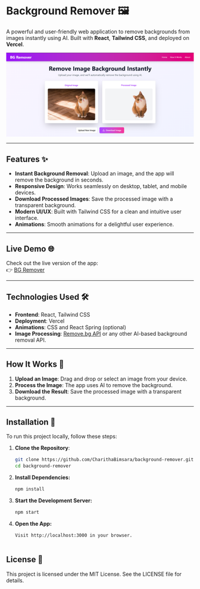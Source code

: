 # Background Remover 🖼️

A powerful and user-friendly web application to remove backgrounds from images instantly using AI. Built with **React**, **Tailwind CSS**, and deployed on **Vercel**.

![Demo](demo.png) <!-- Replace with your demo GIF or image -->

---

## Features ✨

- **Instant Background Removal**: Upload an image, and the app will remove the background in seconds.
- **Responsive Design**: Works seamlessly on desktop, tablet, and mobile devices.
- **Download Processed Images**: Save the processed image with a transparent background.
- **Modern UI/UX**: Built with Tailwind CSS for a clean and intuitive user interface.
- **Animations**: Smooth animations for a delightful user experience.

---

## Live Demo 🌐

Check out the live version of the app:  
👉 [BG Remover](https://easybgremover.vercel.app) <!-- Replace with your Vercel URL -->

---

## Technologies Used 🛠️

- **Frontend**: React, Tailwind CSS
- **Deployment**: Vercel
- **Animations**: CSS and React Spring (optional)
- **Image Processing**: [Remove.bg API](https://www.remove.bg/) or any other AI-based background removal API.

---

## How It Works 🧠

1. **Upload an Image**: Drag and drop or select an image from your device.
2. **Process the Image**: The app uses AI to remove the background.
3. **Download the Result**: Save the processed image with a transparent background.

---

## Installation 🚀

To run this project locally, follow these steps:

1. **Clone the Repository**:
   ```bash
   git clone https://github.com/CharithaBimsara/background-remover.git
   cd background-remover
   ```
2. **Install Dependencies:**

    ```bash
    npm install
    ```
3. **Start the Development Server:**

    ```bash
    npm start
    ```
4. **Open the App:**

    ```
    Visit http://localhost:3000 in your browser.


## License 📜

This project is licensed under the MIT License. See the LICENSE file for details.
